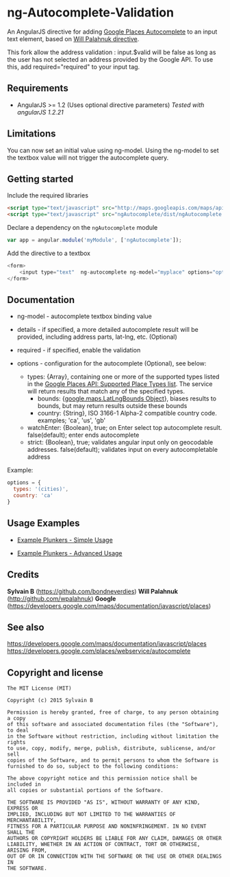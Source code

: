 # ng-Autocomplete-Validation

An AngularJS directive for adding [Google Places Autocomplete](https://developers.google.com/places/webservice/autocomplete) 
to an input text element, based on [Will Palahnuk directive](http://github.com/wpalahnuk/ngAutocomplete). 

This fork allow the address validation : input.$valid will be false as long as the user has not selected an address provided 
by the Google API. To use this, add required="required" to your input tag.

 
## Requirements

+ AngularJS >= 1.2 (Uses optional directive parameters) _Tested with angularJS 1.2.21_
 
 
## Limitations

You can now set an initial value using ng-model. Using the ng-model to set the textbox value will not trigger the autocomplete query.


## Getting started

Include the required libraries
```html
<script type="text/javascript" src="http://maps.googleapis.com/maps/api/js?libraries=places&sensor=false"></script>
<script type="text/javascript" src="ngAutocomplete/dist/ngAutocomplete.min.js"></script>
```

Declare a dependency on the `ngAutocomplete` module
``` javascript
var app = angular.module('myModule', ['ngAutocomplete']);
```

Add the directive to a textbox

``` javascript
<form>
    <input type="text"  ng-autocomplete ng-model="myplace" options="options" details="details" required="required"/>
</form>
```

## Documentation

+ ng-model - autocomplete textbox binding value

+ details - if specified, a more detailed autocomplete result will be provided, including address parts, lat-lng, etc. (Optional)

+ required - if specified, enable the validation

+ options - configuration for the autocomplete (Optional), see below:

  + types:              {Array}, containing one or more of the supported types listed in the [Google Places API: Supported Place Types list](https://developers.google.com/places/supported_types). The service will return results that match any of the specified types.
	+ bounds:             {[google.maps.LatLngBounds Object](https://developers.google.com/maps/documentation/javascript/reference#LatLngBounds)}, biases results to bounds, but may return results outside these bounds
	+ country:            {String}, ISO 3166-1 Alpha-2 compatible country code. examples; 'ca', 'us', 'gb'
  + watchEnter:         {Boolean}, true; on Enter select top autocomplete result. false(default); enter ends autocomplete
  + strict:             {Boolean}, true; validates angular input only on geocodable addresses. false(default); validates input on every autocompletable address

Example: 
``` javascript
options = {
  types: '(cities)',
  country: 'ca'
}
```

## Usage Examples

+ [Example Plunkers - Simple Usage](http://plnkr.co/edit/GE34ojss9xMGm0024FvM?p=preview)

+ [Example Plunkers - Advanced Usage](http://plnkr.co/edit/GF3nM3XfYX9El2w11pGo?p=preview)


## Credits

**Sylvain B** (https://github.com/bondneverdies)
**Will Palahnuk** (http://github.com/wpalahnuk)
**Google** (https://developers.google.com/maps/documentation/javascript/places)


## See also
 
 https://developers.google.com/maps/documentation/javascript/places
 https://developers.google.com/places/webservice/autocomplete

## Copyright and license

    The MIT License (MIT)

	Copyright (c) 2015 Sylvain B

	Permission is hereby granted, free of charge, to any person obtaining a copy
	of this software and associated documentation files (the "Software"), to deal
	in the Software without restriction, including without limitation the rights
	to use, copy, modify, merge, publish, distribute, sublicense, and/or sell
	copies of the Software, and to permit persons to whom the Software is
	furnished to do so, subject to the following conditions:

	The above copyright notice and this permission notice shall be included in
	all copies or substantial portions of the Software.

	THE SOFTWARE IS PROVIDED "AS IS", WITHOUT WARRANTY OF ANY KIND, EXPRESS OR
	IMPLIED, INCLUDING BUT NOT LIMITED TO THE WARRANTIES OF MERCHANTABILITY,
	FITNESS FOR A PARTICULAR PURPOSE AND NONINFRINGEMENT. IN NO EVENT SHALL THE
	AUTHORS OR COPYRIGHT HOLDERS BE LIABLE FOR ANY CLAIM, DAMAGES OR OTHER
	LIABILITY, WHETHER IN AN ACTION OF CONTRACT, TORT OR OTHERWISE, ARISING FROM,
	OUT OF OR IN CONNECTION WITH THE SOFTWARE OR THE USE OR OTHER DEALINGS IN
	THE SOFTWARE.
